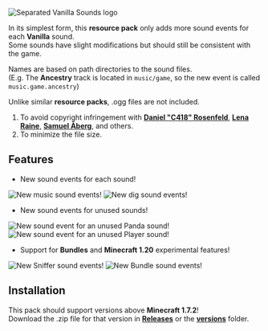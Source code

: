 ![**Separated Vanilla Sounds** logo](https://user-images.githubusercontent.com/58359861/222437920-3f337b21-72bb-45d6-a89d-94209c0bd630.png)  

In its simplest form, this **resource pack** only adds more sound events for each **Vanilla** sound.  
Some sounds have slight modifications but should still be consistent with the game.  

Names are based on path directories to the  sound files.  
(E.g. The **Ancestry** track is located in `music/game`, so the new event is called `music.game.ancestry`)  

Unlike similar **resource packs**, .ogg files are not included.
1. To avoid copyright infringement with [**Daniel "C418" Rosenfeld**](https://twitter.com/C418), [**Lena Raine**](https://twitter.com/kuraine), [**Samuel Åberg**](https://twitter.com/slamp0000), and others.  
2. To minimize the file size.

## Features  

- New sound events for each sound!  

![New music sound events!](https://user-images.githubusercontent.com/58359861/222197561-d49fbcac-194d-4782-847f-45f54f32fcc3.png)
![New dig sound events!](https://user-images.githubusercontent.com/58359861/222197956-eebb631a-8bbb-4949-a837-7a104438cf70.png)

- New sound events for unused sounds!  

![New sound event for an unused **Panda** sound!](https://user-images.githubusercontent.com/58359861/222198454-84e75766-3f50-499d-9dc0-76c130da9381.png)
![New sound event for an unused **Player** sound!](https://user-images.githubusercontent.com/58359861/222204078-738047f5-3aa0-4538-8940-54ae13ee8f5b.png)

- Support for **Bundles** and **Minecraft 1.20** experimental features!  
  
![New **Sniffer** sound events!](https://user-images.githubusercontent.com/58359861/222195696-c19aac5b-5d2c-4bd4-b4a6-c75378919005.png)
![New **Bundle** sound events!](https://user-images.githubusercontent.com/58359861/222196821-d1512087-d725-497f-932c-2109c22ef866.png)

## Installation  

This pack should support versions above **Minecraft 1.7.2**!  
Download the .zip file for that version in [**Releases**](https://github.com/Qefped-Qlub/SeparatedVanillaSounds/releases) or the [**versions**](https://github.com/Qefped-Qlub/SeparatedVanillaSounds/tree/main/versions) folder.
